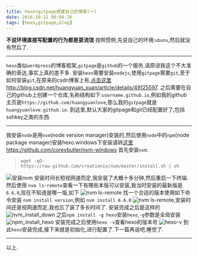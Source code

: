 ```yaml
---
title: hexo+gitpage搭建自己的博客(一)
date: 2016-10-21 00:04:26
tags: [hexo,gitpage,blog]
---
```

**不说环境直接写配置的行为都是耍流氓**
按照惯例,先说自己的环境:`ubunu`,然后就没有然后了.<hr>
<!-- more -->
`hexo`类似`wordpress`的博客框架,`gitpage`是`github`的一个服务,请原谅我这个不大准确的表达,事实上真的差不多.
安装`hexo`需要安装`nodejs`,使用`gitpage`需要`git`,至于如何安装`git`,在原来的csdn博客上有,[点击这里](http://blog.csdn.net/huangyuan_xuan/article/details/49125597) http://blog.csdn.net/huangyuan_xuan/article/details/49125597.
之后需要在自己的github上创建一个仓库,名称结构如下:`username.github.io`,例如我的github主页是`https://github.com/huangyuanlove`,那么我的`gitpage`就是`huangyuanlove.github.io`.
到这里,默认大家的gitpage和git已经配置好了,包括sshkey之类的东西.
***
我安装`node`是用`nvm`(node version manager)安装的,然后使用`node`中的`npm`(node package manager)安装hexo.windows下安装请转[这里](https://github.com/coreybutler/nvm-windows) https://github.com/coreybutler/nvm-windows
首先安装`nvm`:
> `wget -qO- https://raw.github.com/creationix/nvm/master/install.sh | sh  `

![安装nvm](/image/hexo/hexo_install_nvm.png  "安装nvm图片")
安装时间长短视网速而定,我安装了大概十多分钟,然后重启一下终端.
然后使用 `nvm ls-remote`查看一下有哪些本版可以安装,我当时安装的最新版是`6.6.0`,现在不知道是哪一版,如下
![nvm ls-remote](/image/hexo/nvm_ls-remote.png)
找一个合适的版本使用如下命令安装
`nvm install version`,例如 `nvm install 6.6.0`
![nvm ls-remote](/image/hexo/nvm_install_6.6.0.png),安装时间还是视网速而定,我也忘了装了多长时间了.
安装完成之后是这样的
![nvm_install_down](/image/hexo/nvm_install_down.png)
之后`npm install -g hexo`安装`hexo`,`-g`参数是全局安装
![npm_install_hexo](/image/hexo/npm_install_hexo.png)
安装完成之后使用`hexo -v`查看hexo的版本号
![hexo-v](/image/hexo/hexo-v.png)
到此`hexo`安装完成,接下来就是初始化,进行配置了.下一篇再说吧,睡觉了.
***
以上.
